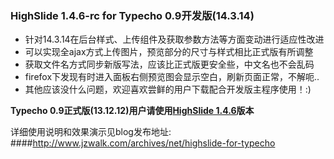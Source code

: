 ### HighSlide 1.4.6-rc for Typecho 0.9开发版(14.3.14)

* 针对14.3.14在后台样式、上传组件及获取参数方法等方面变动进行适应性改进
* 可以实现全ajax方式上传图片，预览部分的尺寸与样式相比正式版有所调整
* 获取文件名方式同步新版写法，应该比正式版更安全些，中文名也不会乱码
* firefox下发现有时进入面板右侧预览图会显示空白，刷新页面正常，不解呃..
* 其他应该没什么问题，欢迎喜欢尝鲜的用户下载配合开发版主程序使用！:)

**Typecho 0.9正式版(13.12.12)用户请使用[HighSlide 1.4.6](https://github.com/jzwalk/HighSlide/tree/0.9-13.12.12)版本**

详细使用说明和效果演示见blog发布地址: 
####http://www.jzwalk.com/archives/net/highslide-for-typecho